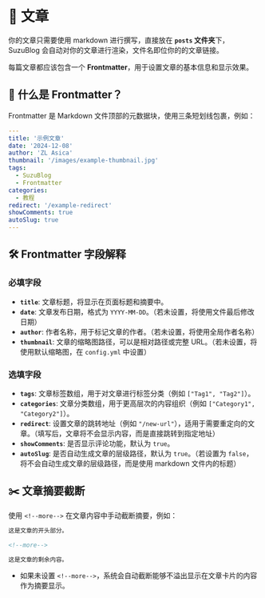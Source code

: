 # 📝 文章

你的文章只需要使用 markdown 进行撰写，直接放在 **`posts` 文件夹**下，SuzuBlog 会自动对你的文章进行渲染，文件名即位你的的文章链接。

每篇文章都应该包含一个 **Frontmatter**，用于设置文章的基本信息和显示效果。

## 🔖 什么是 Frontmatter？

Frontmatter 是 Markdown 文件顶部的元数据块，使用三条短划线包裹，例如：

```yaml
---
title: '示例文章'
date: '2024-12-08'
author: 'ZL Asica'
thumbnail: '/images/example-thumbnail.jpg'
tags:
  - SuzuBlog
  - Frontmatter
categories:
  - 教程
redirect: '/example-redirect'
showComments: true
autoSlug: true
---
```

## 🛠️ Frontmatter 字段解释

### **必填字段**

- **`title`**: 文章标题，将显示在页面标题和摘要中。
- **`date`**: 文章发布日期，格式为 `YYYY-MM-DD`。（若未设置，将使用文件最后修改日期）
- **`author`**: 作者名称，用于标记文章的作者。（若未设置，将使用全局作者名称）
- **`thumbnail`**: 文章的缩略图路径，可以是相对路径或完整 URL。（若未设置，将使用默认缩略图，在 `config.yml` 中设置）

### **选填字段**

- **`tags`**: 文章标签数组，用于对文章进行标签分类（例如 `["Tag1", "Tag2"]`）。
- **`categories`**: 文章分类数组，用于更高层次的内容组织（例如 `["Category1", "Category2"]`）。
- **`redirect`**: 设置文章的跳转地址（例如 `"/new-url"`），适用于需要重定向的文章。（填写后，文章将不会显示内容，而是直接跳转到指定地址）
- **`showComments`**: 是否显示评论功能，默认为 `true`。
- **`autoSlug`**: 是否自动生成文章的层级路径，默认为 `true`。（若设置为 `false`，将不会自动生成文章的层级路径，而是使用 markdown 文件内的标题）

## ✂️ 文章摘要截断

使用 `<!--more-->` 在文章内容中手动截断摘要，例如：

```markdown
这是文章的开头部分。

<!--more-->

这是文章的剩余内容。
```

- 如果未设置 `<!--more-->`，系统会自动截断能够不溢出显示在文章卡片的内容作为摘要显示。
